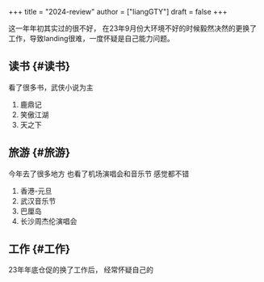 +++
title = "2024-review"
author = ["liangGTY"]
draft = false
+++

这一年年初其实过的很不好， 在23年9月份大环境不好的时候毅然决然的更换了工作，导致landing很难，一度怀疑是自己能力问题。


## 读书 {#读书}

看了很多书，武侠小说为主

1.  鹿鼎记
2.  笑傲江湖
3.  天之下


## 旅游 {#旅游}

今年去了很多地方 也看了机场演唱会和音乐节 感觉都不错

1.  香港-元旦
2.  武汉音乐节
3.  巴厘岛
4.  长沙周杰伦演唱会


## 工作 {#工作}

23年年底仓促的换了工作后， 经常怀疑自己的
